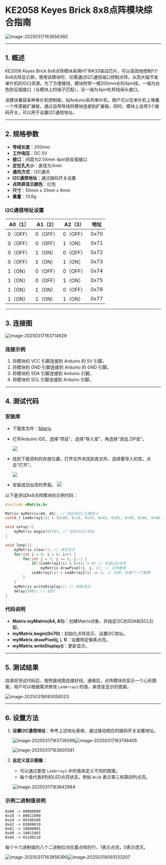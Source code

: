 # KE2058 Keyes Brick 8x8点阵模块综合指南

![image-20250317163656360](media/image-20250317163656360.png)

---

## 1. 概述
KE2058 Keyes Brick 8x8点阵模块采用HT16K33驱动芯片，可以高效地控制1个8x8点阵显示屏。使用该模块时，仅需通过I2C通信端口控制点阵，从而大幅节省单片机的IO口资源。为了方便接线，模块附带一根200mm长的4pin线，一端为白色防反插接口（与模块上的端子匹配），另一端为4pin杜邦线母头接口。

该模块兼容各种单片机控制板，如Arduino系列单片机，用户可以在单片机上堆叠一个传感器扩展板，通过自带导线将模块连接到扩展板。同时，模块上自带3个拨码开关，可以用于设置I2C通信地址。

---

## 2. 规格参数
- **导线长度**：200mm  
- **工作电压**：DC 5V  
- **接口**：间距为2.54mm 4pin防反插接口  
- **定位孔大小**：直径为3mm  
- **通讯方式**：I2C通讯  
- **I2C通信地址**：通过拨码开关设置  
- **点阵屏显示颜色**：红色  
- **尺寸**：50mm x 31mm x 9mm  
- **重量**：13.6g  

### I2C通信地址设置
| A0（1） | A1（2） | A2（3） | 地址  |
|---------|---------|---------|-------|
| 0（OFF）| 0（OFF）| 0（OFF）| 0x70  |
| 0（OFF）| 0（OFF）| 1（ON） | 0x71  |
| 0（OFF）| 1（ON） | 0（OFF）| 0x72  |
| 0（OFF）| 1（ON） | 1（ON） | 0x73  |
| 1（ON） | 0（OFF）| 0（OFF）| 0x74  |
| 1（ON） | 0（OFF）| 1（ON） | 0x75  |
| 1（ON） | 1（ON） | 0（OFF）| 0x76  |
| 1（ON） | 1（ON） | 1（ON） | 0x77  |

---

## 3. 连接图
![image-20250317163714929](media/image-20250317163714929.png)

### 连接示例
1. 将模块的 VCC 引脚连接到 Arduino 的 5V 引脚。
2. 将模块的 GND 引脚连接到 Arduino 的 GND 引脚。
3. 将模块的 SDA 引脚连接到 Arduino  引脚。
4. 将模块的 SCL 引脚连接到 Arduino 引脚。

---

## 4. 测试代码
### 安装库

- 下载库文件：[Matrix](./资料/KE2058.7z)

- 打开Arduino IDE，选择“项目”，选择“导入库”，再选择“添加.ZIP库”。

  ![](./media/image-20250814153624209.png)

- 找到下载资料的存放位置，打开文件夹找到库文件，选择要导入的库，点击“打开”。

  ![](./media/image-20250815093520883.png)

- 安装成功出现的界面。
  ![](./media/image-20250814153844823.png)

以下是测试8x8点阵模块的示例代码：

```cpp
#include <Matrix.h>

Matrix myMatrix(A4, A5); // SDA和SCL引脚定义
uint8_t LedArray1[8] = {0x00, 0x18, 0x24, 0x42, 0x81, 0x99, 0x66, 0x00}; // 心形图案

void setup(){
    myMatrix.begin(0x70); // 初始化I2C地址
}

void loop(){
    myMatrix.clear(); // 清空显示
    for(int i = 0; i < 8; i++) {
        for(int j = 7; j >= 0; j--) {
            if((LedArray1[i] & 0x01) > 0) // 检查LED状态
                myMatrix.drawPixel(j, i, 1); // 点亮像素
            LedArray1[i] = LedArray1[i] >> 1; // 右移，处理下一个像素
        }
    }
    myMatrix.writeDisplay(); // 刷新显示
    delay(500); // 延时
}
```

### 代码说明
- **Matrix myMatrix(A4, A5)**：创建Matrix对象，并指定I2C的SDA和SCL引脚。
- **myMatrix.begin(0x70)**：初始化点阵显示，设置I2C地址。
- **myMatrix.drawPixel(j, i, 1)**：设置特定像素点亮。
- **myMatrix.writeDisplay()**：更新显示。

---

## 5. 测试结果
烧录好测试代码后，按照接线图连接好线，通电后，点阵模块将显示一个心形图案。用户可以根据需求修改 `LedArray1` 的值，来改变显示的图案。

![image-20250319093056523](media/image-20250319093056523.png)

---

## 6. 设置方法
1. **设置I2C通信地址**：参考上述地址表格，通过拨动相应的拨码开关设置地址。

	![image-20250317163739269](media/image-20250317163739269.png)![image-20250317163748405](media/image-20250317163748405.png)

	![image-20250317163800581](media/image-20250317163800581.png) 

2. **自定义显示图像**：
   
   - 可以通过更改 `LedArray1` 中的值来定义不同的图案。
   - 每个值代表8列的LED点亮状态，例如 `0x18` 表示第三和第四列点亮。
   
   ![image-20250317163842984](media/image-20250317163842984.png)

### 示例二进制值说明
```plaintext
0x00 -> 00000000
0x18 -> 00011000
0x24 -> 00100100
0x42 -> 01000010
0x81 -> 10000001
0x99 -> 10011001
0x66 -> 01100110
```
每个十六进制值的八个二进制位对应着点阵的行，1表示点亮，0表示熄灭。

![image-20250317163856390](media/image-20250317163856390.png)![image-20250319093133207](media/image-20250319093133207.png)

